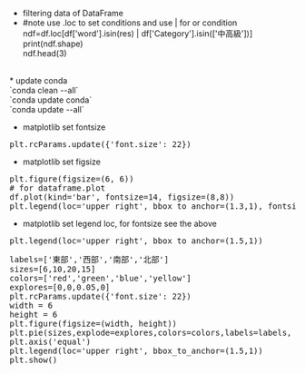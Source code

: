 * filtering data of DataFrame
* #note use .loc to set conditions and use | for or condition
ndf=df.loc[df['word'].isin(res) | df['Category'].isin(['中高級'])]<br />
print(ndf.shape)<br />
ndf.head(3)<br />
<br />
* update conda<br />
`conda clean --all`<br />
`conda update conda`<br />
`conda update --all`<br />

* matplotlib set fontsize 
<pre>plt.rcParams.update({'font.size': 22})</pre>

* matplotlib set figsize 
<pre>
plt.figure(figsize=(6, 6))
# for dataframe.plot
df.plot(kind='bar', fontsize=14, figsize=(8,8))
plt.legend(loc='upper right', bbox_to_anchor=(1.3,1), fontsize=14)
</pre>

* matplotlib set legend loc, for fontsize see the above 
<pre>plt.legend(loc='upper right', bbox_to_anchor=(1.5,1))</pre>
<pre>
labels=['東部','西部','南部','北部']
sizes=[6,10,20,15]
colors=['red','green','blue','yellow']
explores=[0,0,0.05,0]
plt.rcParams.update({'font.size': 22})
width = 6
height = 6
plt.figure(figsize=(width, height))
plt.pie(sizes,explode=explores,colors=colors,labels=labels, shadow=True,autopct="%.1f%%")
plt.axis('equal')
plt.legend(loc='upper right', bbox_to_anchor=(1.5,1))
plt.show()
</pre>
